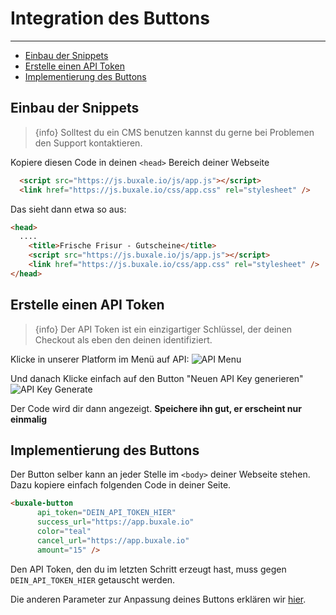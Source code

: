 # Integration des Buttons

---

- [Einbau der Snippets](#snippets)
- [Erstelle einen API Token](#apitoken)
- [Implementierung des Buttons](#implementierung)

<a name="snippets"></a>
## Einbau der Snippets
> {info} Solltest du ein CMS benutzen kannst du gerne bei Problemen den Support kontaktieren.

Kopiere diesen Code in deinen `<head>` Bereich deiner Webseite

```html
  <script src="https://js.buxale.io/js/app.js"></script>
  <link href="https://js.buxale.io/css/app.css" rel="stylesheet" />
```

Das sieht dann etwa so aus:

```html
<head>
  ....
    <title>Frische Frisur - Gutscheine</title>
    <script src="https://js.buxale.io/js/app.js"></script>
    <link href="https://js.buxale.io/css/app.css" rel="stylesheet" />
</head>
```

<a name="apitoken"></a>
## Erstelle einen API Token

> {info} Der API Token ist ein einzigartiger Schlüssel, der deinen Checkout als eben den deinen identifiziert.

Klicke in unserer Platform im Menü auf API:
![API Menu](/img/docs/menu_point_api.png)

Und danach Klicke einfach auf den Button "Neuen API Key generieren"
![API Key Generate](/img/docs/api_generate_key.png)

Der Code wird dir dann angezeigt. <b>Speichere ihn gut, er erscheint nur einmalig</b>

<a name="implementierung"></a>
## Implementierung des Buttons

Der Button selber kann an jeder Stelle im `<body>` deiner Webseite stehen. Dazu kopiere einfach folgenden Code in deiner Seite.


```html
<buxale-button
      api_token="DEIN_API_TOKEN_HIER"
      success_url="https://app.buxale.io"
      color="teal"
      cancel_url="https://app.buxale.io"
      amount="15" />
```

Den API Token, den du im letzten Schritt erzeugt hast, muss gegen `DEIN_API_TOKEN_HIER` getauscht werden.

Die anderen Parameter zur Anpassung deines Buttons erklären wir <a href="">hier</a>. 
